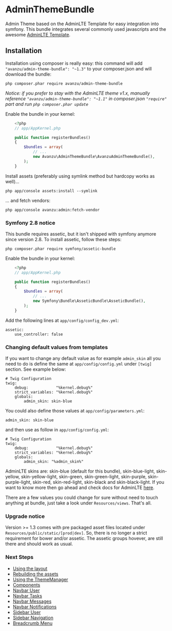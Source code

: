 AdminThemeBundle
================

Admin Theme based on the AdminLTE Template for easy integration into symfony.
This bundle integrates several commonly used javascripts and the awesome [AdminLTE Template](https://github.com/almasaeed2010/AdminLTE).

## Installation

Installation using composer is really easy: this command will add `"avanzu/admin-theme-bundle": "~1.3"` to your composer.json
and will download the bundle:

	php composer.phar require avanzu/admin-theme-bundle

_Notice: if you prefer to stay with the AdminLTE theme v1.x, manually reference `"avanzu/admin-theme-bundle": "~1.1"` in composer.json `"require"` part and run `php composer.phar update`_

Enable the bundle in your kernel:
```php
	<?php
	// app/AppKernel.php

	public function registerBundles()
	{
		$bundles = array(
			// ...
			new Avanzu\AdminThemeBundle\AvanzuAdminThemeBundle(),
		);
	}
```

Install assets (preferably using symlink method but hardcopy works as well)...

	php app/console assets:install --symlink
	
... and fetch vendors:

	php app/console avanzu:admin:fetch-vendor

### Symfony 2.8 notice
This bundle requires assetic, but it isn't shipped with symfony anymore since version 2.8. To install assetic, follow these steps:

	php composer.phar require symfony/assetic-bundle

Enable the bundle in your kernel:
```php
	<?php
	// app/AppKernel.php

	public function registerBundles()
	{
		$bundles = array(
			// ...
			new Symfony\Bundle\AsseticBundle\AsseticBundle(),
		);
	}
```
Add the following lines at `app/config/config_dev.yml`:

    assetic:
        use_controller: false

### Changing default values from templates
If you want to change any default value as for example `admin_skin` all you need to do is define the same at `app/config/config.yml` under `[twig]` section. See example below:

    # Twig Configuration
    twig:
        debug:            "%kernel.debug%"
        strict_variables: "%kernel.debug%"
        globals:
            admin_skin: skin-blue
            
You could also define those values at `app/config/parameters.yml`:

    admin_skin: skin-blue

and then use as follow in `app/config/config.yml`:

    # Twig Configuration
    twig:
        debug:            "%kernel.debug%"
        strict_variables: "%kernel.debug%"
        globals:
            admin_skin: "%admin_skin%"

AdminLTE skins are: skin-blue (default for this bundle), skin-blue-light, skin-yellow, skin-yellow-light, skin-green, skin-green-light, skin-purple, skin-purple-light, skin-red, skin-red-light, skin-black and skin-black-light. If you want to know more then go ahead and check docs for AdminLTE [here][1].

There are a few values you could change for sure without need to touch anything at bundle, just take a look under `Resources/views`. That's all.
        
### Upgrade notice
Version >= 1.3 comes with pre packaged asset files located under `Resources/public/static/[prod|dev]`. So, there is no
longer a strict requirement for bower and/or assetic. The assetic groups hovever, are still there and should work as usual.


### Next Steps
* [Using the layout](Resources/docs/layout.md)
* [Rebuilding the assets](Resources/docs/rebuild.md)
* [Using the ThemeManager](Resources/docs/theme_manager.md)
* [Components](Resources/docs/component_events.md)
* [Navbar User](Resources/docs/navbar_user.md)
* [Navbar Tasks](Resources/docs/navbar_tasks.md)
* [Navbar Messages](Resources/docs/navbar_messages.md)
* [Navbar Notifications](Resources/docs/navbar_notifications.md)
* [Sidebar User](Resources/docs/sidebar_user.md)
* [Sidebar Navigation](Resources/docs/sidebar_navigation.md)
* [Breadcrumb Menu](Resources/docs/breadcrumbs.md)

 [1]: https://almsaeedstudio.com/themes/AdminLTE/documentation/index.html
